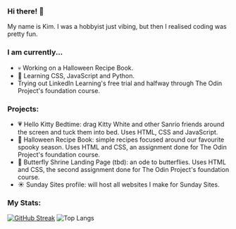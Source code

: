 ### Hi there! 👋
My name is Kim. I was a hobbyist just vibing, but then I realised coding was pretty fun.

### I am currently...
- 💀 Working on a Halloween Recipe Book. 
- 📓 Learning CSS, JavaScript and Python.
- Trying out LinkedIn Learning's free trial and halfway through The Odin Project's foundation course. 

### Projects:
- 💗 Hello Kitty Bedtime: drag Kitty White and other Sanrio friends around the screen and tuck them into bed. Uses HTML, CSS and JavaScript.
- 👻 Halloween Recipe Book: simple recipes focused around our favourite spooky season. Uses HTML and CSS, an assignment done for The Odin Project's foundation course.
- 🦋 Butterfly Shrine Landing Page (tbd): an ode to butterflies. Uses HTML and CSS, the second assignment done for The Odin Project's foundation course.
- ☀️ Sunday Sites profile: will host all websites I make for Sunday Sites.

### My Stats:
[![GitHub Streak](https://github-readme-streak-stats.herokuapp.com?user=kimberleyroche&theme=blood-dark)](https://git.io/streak-stats)
![Top Langs](https://github-readme-stats.vercel.app/api/top-langs/?username=kimberleyroche&layout=compact)
